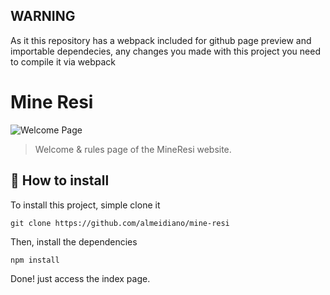 ## WARNING 
As it this repository has a webpack included for github page preview and importable dependecies, any changes you made with this project you need to compile it via webpack

# Mine Resi

<img src="https://a.pomf.cat/ndtfky.png" alt="Welcome Page">

> Welcome & rules page of the MineResi website.

## 🚀 How to install 

To install this project, simple clone it 

```
git clone https://github.com/almeidiano/mine-resi
```

Then, install the dependencies 
```
npm install
```

Done! just access the index page.
